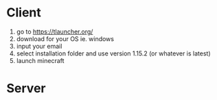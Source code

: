 # Client
1. go to https://tlauncher.org/
2. download for your OS ie. windows
3. input your email
4. select installation folder and use version 1.15.2 (or whatever is latest)
5. launch minecraft

# Server
